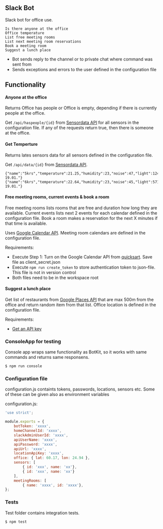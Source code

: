 Slack Bot
------------------------------

Slack bot for office use.

```
Is there anyone at the office
Office temperature
List free meeting rooms
List next meeting room reservations
Book a meeting room
Suggest a lunch place
```

* Bot sends reply to the channel or to private chat where command was sent from
* Sends exceptions and errors to the user defined in the configuration file

## Functionality

#### Anyone at the office

Returns Office has people or Office is empty, depending if there is currently people at the office.

Get `/api/haspeople/{id}` from [Sensordata API](https://github.com/ttu/sensordata-node-restapi) for all sensors in the configuration file. If any of the requests return true, then there is someone at the office.

#### Get Temperture

Returns lates sensors data for all sensors defined in the configuration file.

Get `/api/data/{id}` from [Sensordata API](https://github.com/ttu/sensordata-node-restapi).

```
{"name":"5krs","temperature":21.25,"humidity":23,"noise":47,"light":124,"time":"11:47 19.01."}
{"name":"6krs","temperature":22.64,"humidity":23,"noise":45,"light":571,"time":"11:47 19.01."}
``` 

#### Free meeting rooms, current events & book a room

Free meeting rooms lists rooms that are free and duration how long they are available. Current events lists next 2 events for each calendar defined in the configuration file. Book a room makes a reservation for the next X minutes if that time is available.

Uses [Google Calendar API](https://developers.google.com/google-apps/calendar/v3/reference/). Meeting room calendars are defined in the configuration file.

Requirements:
* Execute Step 1: Turn on the Google Calendar API from [quicksart](https://developers.google.com/google-apps/calendar/quickstart/nodejs). Save file as client_secret.json
* Execute `npm run create_token` to store authentication token to json-file. This file is not in version control
* Both files need to be in the workspace root

#### Suggest a lunch place 

Get list of restaurants from [Google Places API](https://developers.google.com/places/web-service/search) that are max 500m from the office and return random item from that list. Office location is defined in the configuration file. 

Requirements:
* [Get an API key](https://developers.google.com/places/web-service/get-api-key)

### ConsoleApp for testing

Console app wraps same functionality as BotKit, so it works with same commands and returns same responsens.

```sh
$ npm run console
```

### Configuration file

configuration.js containts tokens, passwords, locations, sensors etc. Some of these can be given also as environment variables

configuration.js:
```js
'use strict';

module.exports = {
    botToken: 'xxxx',
    homeChannelId: 'xxxx',
    slackAdminUserId: 'xxxx',
    apiUserName: 'xxxx',
    apiPassword: 'xxxx',
    apiUrl: 'xxxx',
    locationApiKey: 'xxxx',
    office: { lat: 60.17, lon: 24.94 },
    sensors: [ 
        { id: 'xxx', name: 'xx'},
        { id: 'xxx', name: 'xx'}        
    ],
    meetingRooms: [
        { name: 'xxxx', id: 'xxxx'},
};
```

### Tests

Test folder contains integration tests.

```sh
$ npm test
```